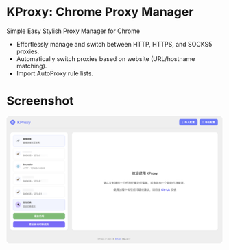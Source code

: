 # KProxy: Chrome Proxy Manager

Simple Easy Stylish Proxy Manager for Chrome

*   Effortlessly manage and switch between HTTP, HTTPS, and SOCKS5 proxies.
*   Automatically switch proxies based on website (URL/hostname matching).
*   Import AutoProxy rule lists.

# Screenshot

![使用界面](screenshot.png)